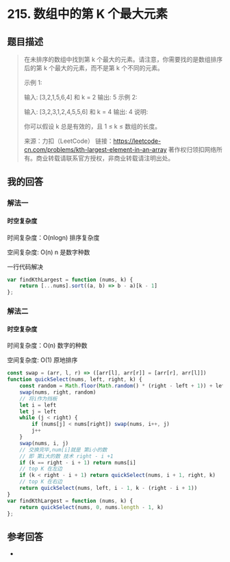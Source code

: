 # 215. 数组中的第 K 个最大元素

## 题目描述

> 在未排序的数组中找到第 k 个最大的元素。请注意，你需要找的是数组排序后的第 k 个最大的元素，而不是第 k 个不同的元素。
>
> 示例 1:
>
> 输入: [3,2,1,5,6,4] 和 k = 2
> 输出: 5
> 示例 2:
>
> 输入: [3,2,3,1,2,4,5,5,6] 和 k = 4
> 输出: 4
> 说明:
>
> 你可以假设 k 总是有效的，且 1 ≤ k ≤ 数组的长度。
>
> 来源：力扣（LeetCode）
> 链接：https://leetcode-cn.com/problems/kth-largest-element-in-an-array
> 著作权归领扣网络所有。商业转载请联系官方授权，非商业转载请注明出处。

## 我的回答

### 解法一

#### 时空复杂度

时间复杂度：O(nlogn) 排序复杂度

空间复杂度: O(n) n 是数字种数

一行代码解决

```JavaScript
var findKthLargest = function (nums, k) {
    return [...nums].sort((a, b) => b - a)[k - 1]
};
```

### 解法二

#### 时空复杂度

时间复杂度：O(n) 数字的种数

空间复杂度: O(1) 原地排序

```JavaScript
const swap = (arr, l, r) => ([arr[l], arr[r]] = [arr[r], arr[l]])
function quickSelect(nums, left, right, k) {
    const random = Math.floor(Math.random() * (right - left + 1)) + left
    swap(nums, right, random)
    // 将i作为挡板
    let i = left
    let j = left
    while (j < right) {
        if (nums[j] < nums[right]) swap(nums, i++, j)
        j++
    }
    swap(nums, i, j)
    // 交换完毕,num[i]就是 第i小的数
    // 即 第i大的数 技术 right - i +1
    if (k == right - i + 1) return nums[i]
    // top K 在左边
    if (k < right - i + 1) return quickSelect(nums, i + 1, right, k)
    // top K 在右边
    return quickSelect(nums, left, i - 1, k - (right - i + 1))
}
var findKthLargest = function (nums, k) {
    return quickSelect(nums, 0, nums.length - 1, k)
};
```

## 参考回答

-
